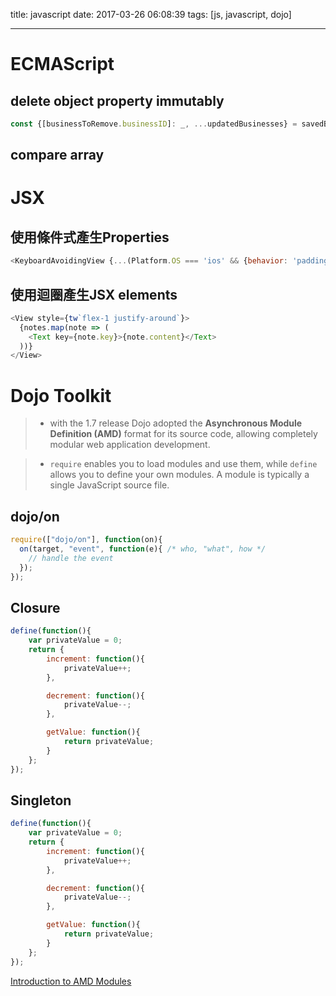 title: javascript
date: 2017-03-26 06:08:39
tags: [js, javascript, dojo]

---

# ECMAScript

## delete object property immutably

```js
const {[businessToRemove.businessID]: _, ...updatedBusinesses} = savedBusinesses;
```

## compare array

# JSX

## 使用條件式產生Properties

```javascript
<KeyboardAvoidingView {...(Platform.OS === 'ios' && {behavior: 'padding'})}>
```

## 使用迴圈產生JSX elements

```javascript
<View style={tw`flex-1 justify-around`}>
  {notes.map(note => (
    <Text key={note.key}>{note.content}</Text>
  ))}
</View>
```

# Dojo Toolkit

> - with the 1.7 release Dojo adopted the **Asynchronous Module Definition (AMD)** format for its source code, allowing completely modular web application development.

> - `require` enables you to load modules and use them, while `define` allows you to define your own modules. A module is typically a single JavaScript source file.

## dojo/on

```js
require(["dojo/on"], function(on){
  on(target, "event", function(e){ /* who, "what", how */
    // handle the event
  });
});
```

## Closure

```js
define(function(){
    var privateValue = 0;
    return {
        increment: function(){
            privateValue++;
        },

        decrement: function(){
            privateValue--;
        },

        getValue: function(){
            return privateValue;
        }
    };
});
```

## Singleton

```js
define(function(){
    var privateValue = 0;
    return {
        increment: function(){
            privateValue++;
        },

        decrement: function(){
            privateValue--;
        },

        getValue: function(){
            return privateValue;
        }
    };
});
```

[Introduction to AMD Modules](https://dojotoolkit.org/documentation/tutorials/1.10/modules/)